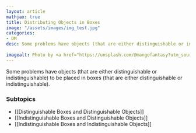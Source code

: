 ```yaml
---
layout: article
mathjax: true
title: Distributing Objects in Boxes
image: "/assets/images/img_test.jpg"
categories:
- DM
desc: Some problems have objects (that are either distinguishable or indistinguishable) to be placed in boxes (that are either distinguishable or indistinguishable).
 
imagealt: Photo by <a href="https://unsplash.com/@mangofantasy?utm_source=unsplash&utm_medium=referral&utm_content=creditCopyText">Tim Johnson</a> on <a href="https://unsplash.com/s/photos/logic?utm_source=unsplash&utm_medium=referral&utm_content=creditCopyText">Unsplash</a>
---
```

Some problems have objects (that are either distinguishable or indistinguishable) to be placed in boxes (that are either distinguishable or indistinguishable).

### Subtopics
- [[Distinguishable Boxes and Distinguishable Objects]]
- [[Indistinguishable Boxes and Distinguishable Objects]]
- [[Indistinguishable Boxes and Indistinguishable Objects]]